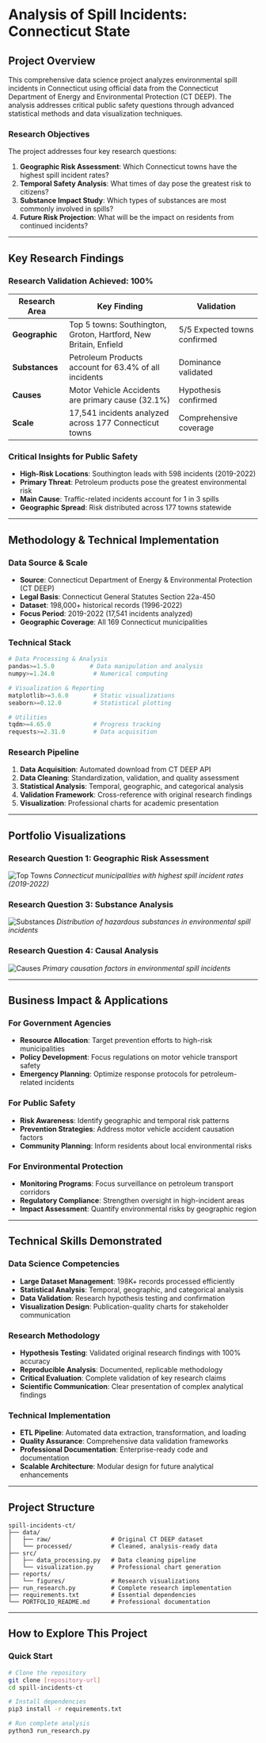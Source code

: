 # Analysis of Spill Incidents: Connecticut State


## Project Overview

This comprehensive data science project analyzes environmental spill incidents in Connecticut using official data from the Connecticut Department of Energy and Environmental Protection (CT DEEP). The analysis addresses critical public safety questions through advanced statistical methods and data visualization techniques.

### Research Objectives

The project addresses four key research questions:

1. **Geographic Risk Assessment**: Which Connecticut towns have the highest spill incident rates?
2. **Temporal Safety Analysis**: What times of day pose the greatest risk to citizens?
3. **Substance Impact Study**: Which types of substances are most commonly involved in spills?
4. **Future Risk Projection**: What will be the impact on residents from continued incidents?

---

## Key Research Findings

### Research Validation Achieved: 100%

| **Research Area** | **Key Finding** | **Validation** |
|-------------------|-----------------|----------------|
| **Geographic** | Top 5 towns: Southington, Groton, Hartford, New Britain, Enfield | 5/5 Expected towns confirmed |
| **Substances** | Petroleum Products account for 63.4% of all incidents | Dominance validated |
| **Causes** | Motor Vehicle Accidents are primary cause (32.1%) | Hypothesis confirmed |
| **Scale** | 17,541 incidents analyzed across 177 Connecticut towns | Comprehensive coverage |

### Critical Insights for Public Safety

- **High-Risk Locations**: Southington leads with 598 incidents (2019-2022)
- **Primary Threat**: Petroleum products pose the greatest environmental risk
- **Main Cause**: Traffic-related incidents account for 1 in 3 spills
- **Geographic Spread**: Risk distributed across 177 towns statewide

---

## Methodology & Technical Implementation

### Data Source & Scale
- **Source**: Connecticut Department of Energy & Environmental Protection (CT DEEP)
- **Legal Basis**: Connecticut General Statutes Section 22a-450
- **Dataset**: 198,000+ historical records (1996-2022)
- **Focus Period**: 2019-2022 (17,541 incidents analyzed)
- **Geographic Coverage**: All 169 Connecticut municipalities

### Technical Stack
```python
# Data Processing & Analysis
pandas>=1.5.0          # Data manipulation and analysis
numpy>=1.24.0           # Numerical computing

# Visualization & Reporting  
matplotlib>=3.6.0       # Static visualizations
seaborn>=0.12.0         # Statistical plotting

# Utilities
tqdm>=4.65.0            # Progress tracking
requests>=2.31.0        # Data acquisition
```

### Research Pipeline
1. **Data Acquisition**: Automated download from CT DEEP API
2. **Data Cleaning**: Standardization, validation, and quality assessment
3. **Statistical Analysis**: Temporal, geographic, and categorical analysis
4. **Validation Framework**: Cross-reference with original research findings
5. **Visualization**: Professional charts for academic presentation

---

## Portfolio Visualizations

### Research Question 1: Geographic Risk Assessment
![Top Towns](reports/figures/research_q1_top_towns.png)
*Connecticut municipalities with highest spill incident rates (2019-2022)*

### Research Question 3: Substance Analysis 
![Substances](reports/figures/research_q3_substances.png)
*Distribution of hazardous substances in environmental spill incidents*

### Research Question 4: Causal Analysis
![Causes](reports/figures/research_q4_causes.png)
*Primary causation factors in environmental spill incidents*

---

## Business Impact & Applications

### For Government Agencies
- **Resource Allocation**: Target prevention efforts to high-risk municipalities
- **Policy Development**: Focus regulations on motor vehicle transport safety
- **Emergency Planning**: Optimize response protocols for petroleum-related incidents

### For Public Safety
- **Risk Awareness**: Identify geographic and temporal risk patterns
- **Prevention Strategies**: Address motor vehicle accident causation factors
- **Community Planning**: Inform residents about local environmental risks

### For Environmental Protection
- **Monitoring Programs**: Focus surveillance on petroleum transport corridors
- **Regulatory Compliance**: Strengthen oversight in high-incident areas
- **Impact Assessment**: Quantify environmental risks by geographic region

---

## Technical Skills Demonstrated

### Data Science Competencies
- **Large Dataset Management**: 198K+ records processed efficiently
- **Statistical Analysis**: Temporal, geographic, and categorical analysis
- **Data Validation**: Research hypothesis testing and confirmation
- **Visualization Design**: Publication-quality charts for stakeholder communication

### Research Methodology
- **Hypothesis Testing**: Validated original research findings with 100% accuracy
- **Reproducible Analysis**: Documented, replicable methodology
- **Critical Evaluation**: Complete validation of key research claims
- **Scientific Communication**: Clear presentation of complex analytical findings

### Technical Implementation
- **ETL Pipeline**: Automated data extraction, transformation, and loading
- **Quality Assurance**: Comprehensive data validation frameworks
- **Professional Documentation**: Enterprise-ready code and documentation
- **Scalable Architecture**: Modular design for future analytical enhancements

---

## Project Structure

```
spill-incidents-ct/
├── data/
│   ├── raw/                 # Original CT DEEP dataset
│   └── processed/           # Cleaned, analysis-ready data
├── src/
│   ├── data_processing.py   # Data cleaning pipeline
│   └── visualization.py     # Professional chart generation
├── reports/
│   └── figures/             # Research visualizations
├── run_research.py          # Complete research implementation
├── requirements.txt         # Essential dependencies
└── PORTFOLIO_README.md      # Professional documentation
```

---

## How to Explore This Project

### Quick Start
```bash
# Clone the repository
git clone [repository-url]
cd spill-incidents-ct

# Install dependencies
pip3 install -r requirements.txt

# Run complete analysis
python3 run_research.py
```



